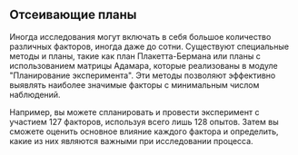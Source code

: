 ## Отсеивающие планы
Иногда исследования могут включать в себя большое количество различных факторов, иногда даже до сотни. Существуют специальные методы и планы, такие как план Плакетта-Бермана или планы с использованием матрицы Адамара, которые реализованы в модуле "Планирование эксперимента". Эти методы позволяют эффективно выявлять наиболее значимые факторы с минимальным числом наблюдений.

Например, вы можете спланировать и провести эксперимент с участием 127 факторов, используя всего лишь 128 опытов. Затем вы сможете оценить основное влияние каждого фактора и определить, какие из них являются важными при исследовании процесса.